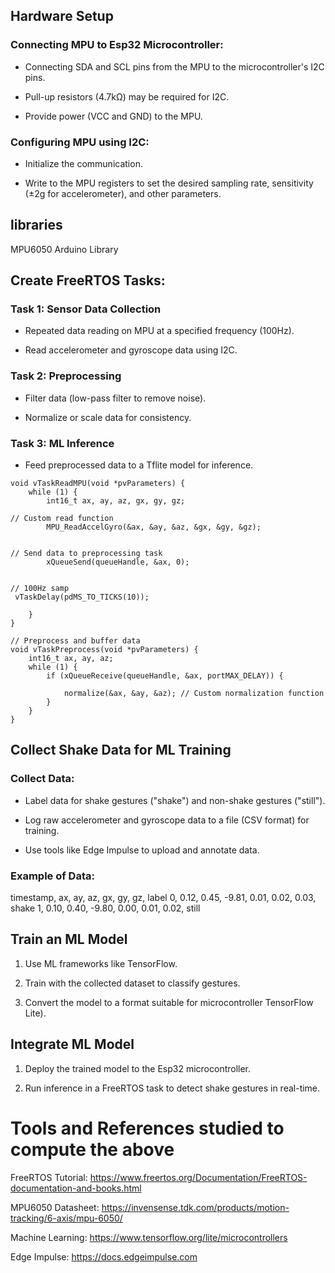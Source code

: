 ## Hardware Setup

### Connecting MPU to Esp32 Microcontroller:

- Connecting SDA and SCL pins from the MPU to the microcontroller's I2C pins.

- Pull-up resistors (4.7kΩ) may be required for I2C.

- Provide power (VCC and GND) to the MPU.

### Configuring MPU using I2C:

- Initialize the communication.

- Write to the MPU registers to set the desired sampling rate, sensitivity (±2g for accelerometer), and other parameters.

## libraries 
MPU6050 Arduino Library

## Create FreeRTOS Tasks:

### Task 1: Sensor Data Collection

- Repeated data reading on MPU at a specified frequency (100Hz).

- Read accelerometer and gyroscope data using I2C.


### Task 2: Preprocessing

- Filter data (low-pass filter to remove noise).

- Normalize or scale data for consistency.


### Task 3: ML Inference

- Feed preprocessed data to a Tflite model for inference.



```
void vTaskReadMPU(void *pvParameters) {
    while (1) {
        int16_t ax, ay, az, gx, gy, gz;

// Custom read function
        MPU_ReadAccelGyro(&ax, &ay, &az, &gx, &gy, &gz); 


// Send data to preprocessing task
        xQueueSend(queueHandle, &ax, 0); 


// 100Hz samp
 vTaskDelay(pdMS_TO_TICKS(10)); 

    }
}

// Preprocess and buffer data
void vTaskPreprocess(void *pvParameters) {
    int16_t ax, ay, az;
    while (1) {
        if (xQueueReceive(queueHandle, &ax, portMAX_DELAY)) {
            
            normalize(&ax, &ay, &az); // Custom normalization function
        }
    }
}
```


## Collect Shake Data for ML Training

### Collect Data:

- Label data for shake gestures ("shake") and non-shake gestures ("still").

- Log raw accelerometer and gyroscope data to a file (CSV format) for training.

- Use tools like Edge Impulse to upload and annotate data.


### Example of Data:

timestamp, ax, ay, az, gx, gy, gz, label
0, 0.12, 0.45, -9.81, 0.01, 0.02, 0.03, shake
1, 0.10, 0.40, -9.80, 0.00, 0.01, 0.02, still



## Train an ML Model

1. Use ML frameworks like TensorFlow.


2. Train with the collected dataset to classify gestures.


3. Convert the model to a format suitable for microcontroller TensorFlow Lite).



## Integrate ML Model

1. Deploy the trained model to the Esp32 microcontroller.


2. Run inference in a FreeRTOS task to detect shake gestures in real-time.



# Tools and References studied to compute the above 

FreeRTOS Tutorial: https://www.freertos.org/Documentation/FreeRTOS-documentation-and-books.html

MPU6050 Datasheet: https://invensense.tdk.com/products/motion-tracking/6-axis/mpu-6050/

Machine Learning: https://www.tensorflow.org/lite/microcontrollers

Edge Impulse: https://docs.edgeimpulse.com



